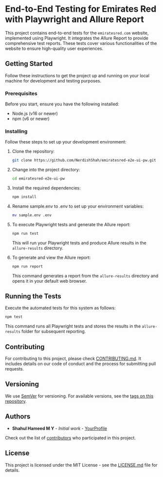 # End-to-End Testing for Emirates Red with Playwright and Allure Report

This project contains end-to-end tests for the `emiratesred.com` website, implemented using Playwright. It integrates the Allure Report to provide comprehensive test reports. These tests cover various functionalities of the website to ensure high-quality user experiences.

## Getting Started

Follow these instructions to get the project up and running on your local machine for development and testing purposes.

### Prerequisites

Before you start, ensure you have the following installed:
- Node.js (v16 or newer)
- npm (v6 or newer)

### Installing

Follow these steps to set up your development environment:

1. Clone the repository:

   ```bash
   git clone https://github.com/NerdishShah/emiratesred-e2e-ui-pw.git
   ```

2. Change into the project directory:

   ```bash
   cd emiratesred-e2e-ui-pw
   ```

3. Install the required dependencies:

   ```bash
   npm install
   ```
4. Rename sample.env to .env to set up your environment variables:
   
   ```bash
   mv sample.env .env
   ```
5. To execute Playwright tests and generate the Allure report:

   ```bash
   npm run test
   ```

   This will run your Playwright tests and produce Allure results in the `allure-results` directory.

6. To generate and view the Allure report:

   ```bash
   npm run report
   ```

   This command generates a report from the `allure-results` directory and opens it in your default web browser.

## Running the Tests

Execute the automated tests for this system as follows:

```bash
npm test
```

This command runs all Playwright tests and stores the results in the `allure-results` folder for subsequent reporting.

## Contributing

For contributing to this project, please check [CONTRIBUTING.md](https://github.com/NerdishShah/emiratesred-e2e-tests/CONTRIBUTING.md). It includes details on our code of conduct and the process for submitting pull requests.

## Versioning

We use [SemVer](http://semver.org/) for versioning. For available versions, see the [tags on this repository](https://github.com/NerdishShah/emiratesred-e2e-tests/tags).

## Authors

- **Shahul Hameed M Y** - *Initial work* - [YourProfile](https://github.com/NerdishShah)

Check out the list of [contributors](https://github.com/NerdishShah/emiratesred-e2e-tests/contributors) who participated in this project.

## License

This project is licensed under the MIT License - see the [LICENSE.md](LICENSE.md) file for details.
